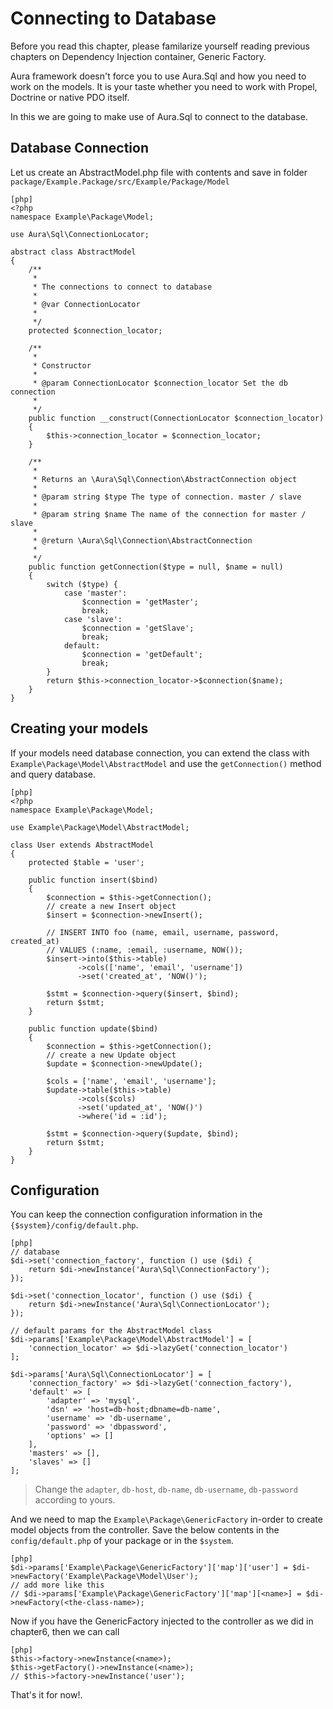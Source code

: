 # Connecting to Database #

Before you read this chapter, please familarize yourself reading previous 
chapters on Dependency Injection container, Generic Factory.

Aura framework doesn't force you to use Aura.Sql and how you need to work
on the models. It is your taste whether you need to work with Propel, 
Doctrine or native PDO itself.

In this we are going to make use of Aura.Sql to connect to the database.

## Database Connection ##

Let us create an AbstractModel.php file with contents and save in folder
`package/Example.Package/src/Example/Package/Model`

    [php]
    <?php
    namespace Example\Package\Model;
    
    use Aura\Sql\ConnectionLocator;
    
    abstract class AbstractModel
    {
        /**
         * 
         * The connections to connect to database
         * 
         * @var ConnectionLocator
         * 
         */
        protected $connection_locator;
        
        /**
         * 
         * Constructor
         * 
         * @param ConnectionLocator $connection_locator Set the db connection
         * 
         */
        public function __construct(ConnectionLocator $connection_locator)
        {
            $this->connection_locator = $connection_locator;
        }
        
        /**
         * 
         * Returns an \Aura\Sql\Connection\AbstractConnection object
         * 
         * @param string $type The type of connection. master / slave
         * 
         * @param string $name The name of the connection for master / slave
         * 
         * @return \Aura\Sql\Connection\AbstractConnection
         * 
         */
        public function getConnection($type = null, $name = null)
        {
            switch ($type) {
                case 'master':
                    $connection = 'getMaster';
                    break;
                case 'slave':
                    $connection = 'getSlave';
                    break;
                default:
                    $connection = 'getDefault';
                    break;
            }
            return $this->connection_locator->$connection($name);
        }
    }

## Creating your models ##

If your models need database connection, you can extend the class with
`Example\Package\Model\AbstractModel` and use the `getConnection()` method
and query database.

    [php]
    <?php
    namespace Example\Package\Model;
    
    use Example\Package\Model\AbstractModel;
    
    class User extends AbstractModel
    {
        protected $table = 'user';
        
        public function insert($bind)
        {
            $connection = $this->getConnection();
            // create a new Insert object
            $insert = $connection->newInsert();
    
            // INSERT INTO foo (name, email, username, password, created_at) 
            // VALUES (:name, :email, :username, NOW());
            $insert->into($this->table)
                   ->cols(['name', 'email', 'username'])
                   ->set('created_at', 'NOW()');
    
            $stmt = $connection->query($insert, $bind);
            return $stmt;
        }
        
        public function update($bind)
        {
            $connection = $this->getConnection();
            // create a new Update object
            $update = $connection->newUpdate();
    
            $cols = ['name', 'email', 'username'];
            $update->table($this->table)
                   ->cols($cols)
                   ->set('updated_at', 'NOW()')
                   ->where('id = :id');
    
            $stmt = $connection->query($update, $bind);
            return $stmt;
        }
    }

## Configuration ##

You can keep the connection configuration information in the 
`{$system}/config/default.php`.

    [php]
    // database
    $di->set('connection_factory', function () use ($di) {
        return $di->newInstance('Aura\Sql\ConnectionFactory');
    });
    
    $di->set('connection_locator', function () use ($di) {
        return $di->newInstance('Aura\Sql\ConnectionLocator');
    });
    
    // default params for the AbstractModel class
    $di->params['Example\Package\Model\AbstractModel'] = [
        'connection_locator' => $di->lazyGet('connection_locator')
    ];
    
    $di->params['Aura\Sql\ConnectionLocator'] = [
        'connection_factory' => $di->lazyGet('connection_factory'),
        'default' => [
            'adapter' => 'mysql',
            'dsn' => 'host=db-host;dbname=db-name',
            'username' => 'db-username',
            'password' => 'dbpassword',
            'options' => []
        ],
        'masters' => [],
        'slaves' => []
    ];

> Change the `adapter`, `db-host`, `db-name`, `db-username`, `db-password`
according to yours.

And we need to map the `Example\Package\GenericFactory` in-order to create 
model objects from the controller. Save the below contents in the 
`config/default.php` of your package or in the `$system`.

    [php]
    $di->params['Example\Package\GenericFactory']['map']['user'] = $di->newFactory('Example\Package\Model\User');
    // add more like this
    // $di->params['Example\Package\GenericFactory']['map'][<name>] = $di->newFactory(<the-class-name>);

Now if you have the GenericFactory injected to the controller as we 
did in chapter6, then we can call

    [php]
    $this->factory->newInstance(<name>);
    $this->getFactory()->newInstance(<name>);
    // $this->factory->newInstance('user');

That's it for now!.
